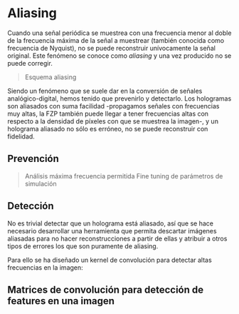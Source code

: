 # Aliasing

Cuando una señal periódica se muestrea con una frecuencia menor al doble de la frecuencia máxima de la señal a muestrear (también conocida como frecuencia de Nyquist), no se puede reconstruir unívocamente la señal original. Este fenómeno se conoce como *aliasing* y una vez producido no se puede corregir. 

>Esquema aliasing

Siendo un fenómeno que se suele dar en la conversión de señales analógico-digital, hemos tenido que prevenirlo y detectarlo. Los hologramas son aliasados con suma facilidad -propagamos señales con frecuencias muy altas, la FZP también puede llegar a tener frecuencias altas con respecto a la densidad de píxeles con que se muestrea la imagen-, y un holograma aliasado no sólo es erróneo, no se puede reconstruir con fidelidad.

## Prevención

>Análisis máxima frecuencia permitida
>Fine tuning de parámetros de simulación

## Detección

No es trivial detectar que un holograma está aliasado, así que se hace necesario desarrollar una herramienta que permita descartar imágenes aliasadas para no hacer reconstrucciones a partir de ellas y atribuir a otros tipos de errores los que son puramente de aliasing. 

Para ello se ha diseñado un kernel de convolución para detectar altas frecuencias en la imagen:

## Matrices de convolución para detección de features en una imagen

